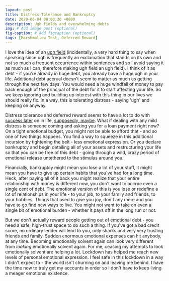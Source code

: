 ```yaml
---
layout: post
title: Distress Tolerance and Bankruptcy
date: 2020-06-04 08:00:20 +0800
description: Ugh fields and overwhelming debts
img: # Add image post (optional)
fig-caption: # Add figcaption (optional)
tags: [Marshmallow Test, Deferred Reward]
---
```


I love the idea of an [ugh field](https://wiki.lesswrong.com/wiki/Ugh_field) (incidentally, a very hard thing to say when speaking since ugh is frequently an exclamation that stands on its own and not so much a frequent occurrence within sentences and so I avoid saying it as much as I can, therefore making ugh field an ugh field). I think of it as debt - if you're already in huge debt, you already have a huge ugh in your life. Additional debt accrual doesn't seem to matter as much as getting through the next few days. You would need a huge windfall of money to pay back enough of the principal of the debt for it to start affecting your life. So we keep ignoring and building up interest with this thing in our lives we should really fix. In a way, this is tolerating distress - saying 'ugh' and keeping on anyway.

Distress tolerance and deferred reward seems to have a lot to do with [success later](https://en.wikipedia.org/wiki/Stanford_marshmallow_experiment) on in life, [supposedly, maybe](https://www.theatlantic.com/family/archive/2018/06/marshmallow-test/561779/). What if dealing with any mild distress is someone coming and asking you for a loan payment right now? On a tight emotional budget, you might not be able to afford that - and so one of two things happens. You find a way to squeeze in this additional incursion by tightening the belt - less emotional expression. Or you declare bankruptcy and begin detailing all of your assets and restructuring your life so that you can be free of this debt - going through a wild, crazy period of emotional release untethered to the stimulus around you.

Financially, bankruptcy might mean you lose a lot of your stuff, it might mean you have to give up certain habits that you've had for a long time. Heck, after paying all of it back you might realize that your entire relationship with money is different now, you don't want to accrue even a single cent of debt. The emotional version of this is you lose or redefine a lot of relationships in your life - to your job, to your family and friends, to your hobbies. Things that used to give you joy, don't any more and you have to go find new ways to live. You might not want to take on even a single bit of emotional burden - whether it pays off in the long run or not.

But we don't actually reward people getting out of emotional debt - you need a safe, high-trust space to do such a thing. If you've got a bad credit score, no ordinary lender will lend to you, only sharks and very very trusting friends and family. Sudden enormous emotional expenses can hit anybody, at any time. Becoming emotionally solvent again can look very different from _looking_ emotionally solvent again. For me, ceasing my attempts to look emotionally solvent are helping a lot. Lockdown has helped me reach new levels of personal emotional expression. I feel safe in this lockdown in a way I didn't expect to - the world isn't churning on and leaving me behind. I have the time now to truly get my accounts in order so I don't have to keep living a meager emotional existence. 
